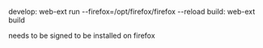 develop: web-ext run --firefox=/opt/firefox/firefox --reload
build: web-ext build

needs to be signed to be installed on firefox
